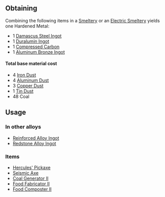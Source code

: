 
## Obtaining

Combining the following items in a [Smeltery](https://github.com/TheBusyBiscuit/Slimefun4/wiki/Smeltery) or an [Electric Smeltery](https://github.com/TheBusyBiscuit/Slimefun4/wiki/Electric-Smeltery) yields one Hardened Metal:

* 1 [Damascus Steel Ingot](https://github.com/TheBusyBiscuit/Slimefun4/wiki/Damascus-Steel-Ingot)
* 1 [Duralumin Ingot](https://github.com/TheBusyBiscuit/Slimefun4/wiki/Duralumin-Ingot)
* 1 [Compressed Carbon](https://github.com/TheBusyBiscuit/Slimefun4/wiki/Compressed-Carbon)
* 1 [Aluminum Bronze Ingot](https://github.com/TheBusyBiscuit/Slimefun4/wiki/Aluminum-Bronze-Ingot)

#### Total base material cost 

* 4 [Iron Dust](https://github.com/TheBusyBiscuit/Slimefun4/wiki/Iron-Dust)
* 4 [Aluminum Dust](https://github.com/TheBusyBiscuit/Slimefun4/wiki/Aluminum-Dust)
* 3 [Copper Dust](https://github.com/TheBusyBiscuit/Slimefun4/wiki/Copper-Dust)
* 1 [Tin Dust](https://github.com/TheBusyBiscuit/Slimefun4/wiki/Tin-Dust)
* 48 Coal

## Usage

### In other alloys

* [Reinforced Alloy Ingot](https://github.com/TheBusyBiscuit/Slimefun4/wiki/Reinforced-Alloy-Ingot)
* [Redstone Alloy Ingot](https://github.com/TheBusyBiscuit/Slimefun4/wiki/Redstone-Alloy-Ingot)

### Items

* [Hercules' Pickaxe](https://github.com/TheBusyBiscuit/Slimefun4/wiki/Hercules'-Pickaxe)
* [Seismic Axe](https://github.com/TheBusyBiscuit/Slimefun4/wiki/Seismic-Axe)
* [Coal Generator II](https://github.com/TheBusyBiscuit/Slimefun4/wiki/Coal-Generator)
* [Food Fabricator II](https://github.com/TheBusyBiscuit/Slimefun4/wiki/Food-Fabricator)
* [Food Composter II](https://github.com/TheBusyBiscuit/Slimefun4/wiki/Food-Composter)
